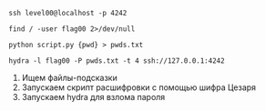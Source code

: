 `ssh level00@localhost -p 4242`

`find / -user flag00 2>/dev/null`

`python script.py {pwd} > pwds.txt`

`hydra -l flag00 -P pwds.txt -t 4 ssh://127.0.0.1:4242`

1) Ищем файлы-подсказки
2) Запускаем скрипт расшифровки с помощью шифра Цезаря
3) Запускаем hydra для взлома пароля